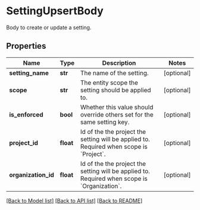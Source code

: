 # SettingUpsertBody

Body to create or update a setting.
## Properties
Name | Type | Description | Notes
------------ | ------------- | ------------- | -------------
**setting_name** | **str** | The name of the setting. | [optional] 
**scope** | **str** | The entity scope the setting should be applied to. | [optional] 
**is_enforced** | **bool** | Whether this value should override others set for the same setting key.  | [optional] 
**project_id** | **float** | Id of the the project the setting will be applied to. Required when scope is &#x60;Project&#x60;.  | [optional] 
**organization_id** | **float** | Id of the the project the setting will be applied to. Required when scope is &#x60;Organization&#x60;.  | [optional] 

[[Back to Model list]](../README.md#documentation-for-models) [[Back to API list]](../README.md#documentation-for-api-endpoints) [[Back to README]](../README.md)


